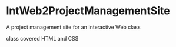 # IntWeb2ProjectManagementSite

A project management site for an Interactive Web class 

class covered HTML and CSS
